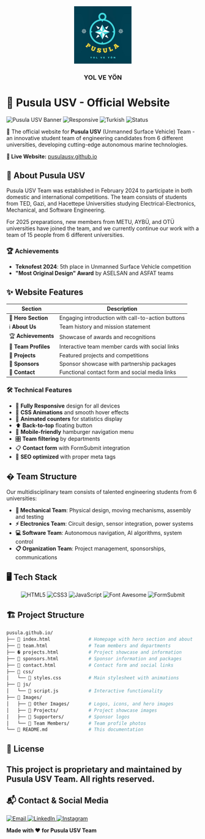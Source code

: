 <div align="center">
  <img src="Images/Other Images/logo.png" alt="Pusula USV Logo" width="150"/>
  <h3>YOL VE YÖN</h3>
</div>

# 🚢 Pusula USV - Official Website

![Pusula USV Banner](https://img.shields.io/badge/Pusula-USV-blue)
![Responsive](https://img.shields.io/badge/Responsive-Yes-green)
![Turkish](https://img.shields.io/badge/Language-Turkish-red)
![Status](https://img.shields.io/badge/Status-Active-brightgreen)

🌊 The official website for **Pusula USV** (Unmanned Surface Vehicle) Team - an innovative student team of engineering candidates from 6 different universities, developing cutting-edge autonomous marine technologies.

**🔗 Live Website:** [pusulausv.github.io](https://alihaydarsucu.github.io/pusula.github.io/)

## 🎯 About Pusula USV

Pusula USV Team was established in February 2024 to participate in both domestic and international competitions. The team consists of students from TED, Gazi, and Hacettepe Universities studying Electrical-Electronics, Mechanical, and Software Engineering.

For 2025 preparations, new members from METU, AYBÜ, and OTÜ universities have joined the team, and we currently continue our work with a team of 15 people from 6 different universities.

### 🏆 Achievements

- **Teknofest 2024**: 5th place in Unmanned Surface Vehicle competition
- **"Most Original Design" Award** by ASELSAN and ASFAT teams

## ✨ Website Features

| Section              | Description                                       |
| -------------------- | ------------------------------------------------- |
| 🎯 **Hero Section**  | Engaging introduction with call-to-action buttons |
| ℹ️ **About Us**      | Team history and mission statement                |
| 🏆 **Achievements**  | Showcase of awards and recognitions               |
| 👥 **Team Profiles** | Interactive team member cards with social links   |
| 🚤 **Projects**      | Featured projects and competitions                |
| 🤝 **Sponsors**      | Sponsor showcase with partnership packages        |
| 📧 **Contact**       | Functional contact form and social media links    |

### 🛠️ Technical Features

- 📱 **Fully Responsive** design for all devices
- 🎨 **CSS Animations** and smooth hover effects
- 🔢 **Animated counters** for statistics display
- ⬆️ **Back-to-top** floating button
- 🍔 **Mobile-friendly** hamburger navigation menu
- 🎛️ **Team filtering** by departments
- 📋 **Contact form** with FormSubmit integration
- 🎯 **SEO optimized** with proper meta tags

## � Team Structure

Our multidisciplinary team consists of talented engineering students from 6 universities:

- **🔧 Mechanical Team**: Physical design, moving mechanisms, assembly and testing
- **⚡ Electronics Team**: Circuit design, sensor integration, power systems
- **💻 Software Team**: Autonomous navigation, AI algorithms, system control
- **📋 Organization Team**: Project management, sponsorships, communications

## 🖥️ Tech Stack

<div align="center">
  <img src="https://img.shields.io/badge/HTML5-E34F26?style=for-the-badge&logo=html5&logoColor=white" alt="HTML5">
  <img src="https://img.shields.io/badge/CSS3-1572B6?style=for-the-badge&logo=css3&logoColor=white" alt="CSS3">
  <img src="https://img.shields.io/badge/JavaScript-F7DF1E?style=for-the-badge&logo=javascript&logoColor=black" alt="JavaScript">
  <img src="https://img.shields.io/badge/Font_Awesome-339AF0?style=for-the-badge&logo=fontawesome&logoColor=white" alt="Font Awesome">
  <img src="https://img.shields.io/badge/FormSubmit-25D366?style=for-the-badge&logo=gmail&logoColor=white" alt="FormSubmit">
</div>

## 🏗️ Project Structure

```bash
pusula.github.io/
├── 📄 index.html              # Homepage with hero section and about
├── 👥 team.html               # Team members and departments
├── � projects.html           # Project showcase and information
├── 🤝 sponsors.html           # Sponsor information and packages
├── 📧 contact.html            # Contact form and social links
├── 📂 css/
│   └── 🎨 styles.css          # Main stylesheet with animations
├── 📂 js/
│   └── 📜 script.js           # Interactive functionality
├── 📂 Images/
│   ├── 📂 Other Images/       # Logos, icons, and hero images
│   ├── 📂 Projects/           # Project showcase images
│   ├── 📂 Supporters/         # Sponsor logos
│   └── 📂 Team Members/       # Team profile photos
└── 📝 README.md               # This documentation
```

## 📜 License

## This project is proprietary and maintained by Pusula USV Team. All rights reserved.

## 📬 Contact & Social Media

<div>
  <a href="mailto:pusulausv@gmail.com">
    <img src="https://img.shields.io/badge/Email-D14836?style=for-the-badge&logo=gmail&logoColor=white" alt="Email">
  </a>
  <a href="https://linkedin.com/company/pusulausv/">
    <img src="https://img.shields.io/badge/LinkedIn-0077B5?style=for-the-badge&logo=linkedin&logoColor=white" alt="LinkedIn">
  </a>
  <a href="https://instagram.com/pusulausv">
    <img src="https://img.shields.io/badge/Instagram-E4405F?style=for-the-badge&logo=instagram&logoColor=white" alt="Instagram">
  </a>
</div>

  <p><strong>Made with ❤️ for Pusula USV Team</strong></p>
